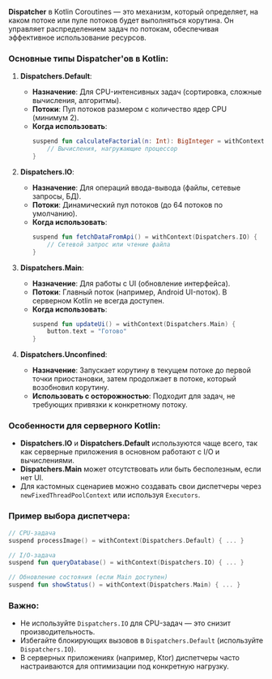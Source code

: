**Dispatcher** в Kotlin Coroutines — это механизм, который определяет, на каком потоке или пуле потоков будет выполняться корутина. Он управляет распределением задач по потокам, обеспечивая эффективное использование ресурсов.

### Основные типы Dispatcher'ов в Kotlin:

1. **Dispatchers.Default**:
    - **Назначение**: Для CPU-интенсивных задач (сортировка, сложные вычисления, алгоритмы).
    - **Потоки**: Пул потоков размером с количество ядер CPU (минимум 2).
    - **Когда использовать**:
      ```kotlin
      suspend fun calculateFactorial(n: Int): BigInteger = withContext(Dispatchers.Default) {
          // Вычисления, нагружающие процессор
      }
      ```

2. **Dispatchers.IO**:
    - **Назначение**: Для операций ввода-вывода (файлы, сетевые запросы, БД).
    - **Потоки**: Динамический пул потоков (до 64 потоков по умолчанию).
    - **Когда использовать**:
      ```kotlin
      suspend fun fetchDataFromApi() = withContext(Dispatchers.IO) {
          // Сетевой запрос или чтение файла
      }
      ```

3. **Dispatchers.Main**:
    - **Назначение**: Для работы с UI (обновление интерфейса).
    - **Потоки**: Главный поток (например, Android UI-поток). В серверном Kotlin не всегда доступен.
    - **Когда использовать**:
      ```kotlin
      suspend fun updateUi() = withContext(Dispatchers.Main) {
          button.text = "Готово"
      }
      ```

4. **Dispatchers.Unconfined**:
    - **Назначение**: Запускает корутину в текущем потоке до первой точки приостановки, затем продолжает в потоке, который возобновил корутину.
    - **Использовать с осторожностью**: Подходит для задач, не требующих привязки к конкретному потоку.

### Особенности для серверного Kotlin:
- **Dispatchers.IO** и **Dispatchers.Default** используются чаще всего, так как серверные приложения в основном работают с I/O и вычислениями.
- **Dispatchers.Main** может отсутствовать или быть бесполезным, если нет UI.
- Для кастомных сценариев можно создавать свои диспетчеры через `newFixedThreadPoolContext` или используя `Executors`.

### Пример выбора диспетчера:
```kotlin
// CPU-задача
suspend processImage() = withContext(Dispatchers.Default) { ... }

// I/O-задача
suspend fun queryDatabase() = withContext(Dispatchers.IO) { ... }

// Обновление состояния (если Main доступен)
suspend fun showStatus() = withContext(Dispatchers.Main) { ... }
```

### Важно:
- Не используйте `Dispatchers.IO` для CPU-задач — это снизит производительность.
- Избегайте блокирующих вызовов в `Dispatchers.Default` (используйте `Dispatchers.IO`).
- В серверных приложениях (например, Ktor) диспетчеры часто настраиваются для оптимизации под конкретную нагрузку.